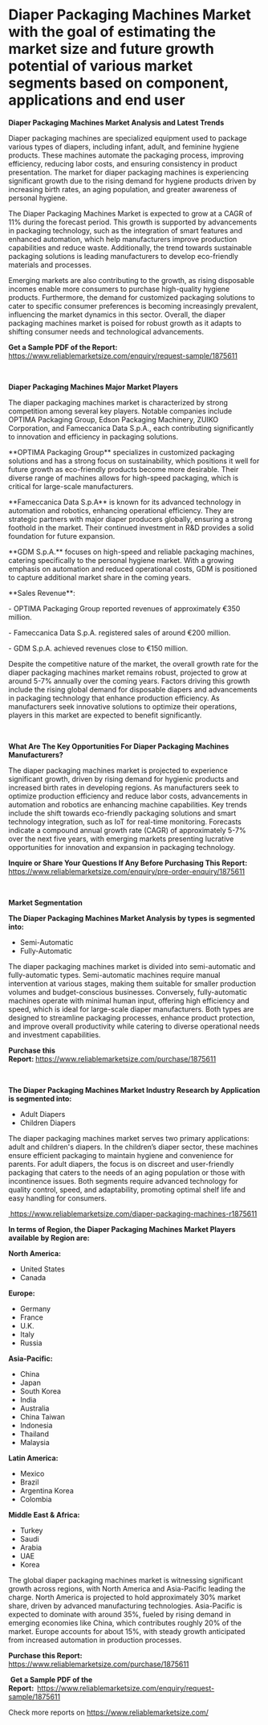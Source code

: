 <p><h1>Diaper Packaging Machines Market with the goal of estimating the market size and future growth potential of various market segments based on component, applications and end user</h1></p><p><strong>Diaper Packaging Machines Market Analysis and Latest Trends</strong></p>
<p><p>Diaper packaging machines are specialized equipment used to package various types of diapers, including infant, adult, and feminine hygiene products. These machines automate the packaging process, improving efficiency, reducing labor costs, and ensuring consistency in product presentation. The market for diaper packaging machines is experiencing significant growth due to the rising demand for hygiene products driven by increasing birth rates, an aging population, and greater awareness of personal hygiene.</p><p>The Diaper Packaging Machines Market is expected to grow at a CAGR of 11% during the forecast period. This growth is supported by advancements in packaging technology, such as the integration of smart features and enhanced automation, which help manufacturers improve production capabilities and reduce waste. Additionally, the trend towards sustainable packaging solutions is leading manufacturers to develop eco-friendly materials and processes.</p><p>Emerging markets are also contributing to the growth, as rising disposable incomes enable more consumers to purchase high-quality hygiene products. Furthermore, the demand for customized packaging solutions to cater to specific consumer preferences is becoming increasingly prevalent, influencing the market dynamics in this sector. Overall, the diaper packaging machines market is poised for robust growth as it adapts to shifting consumer needs and technological advancements.</p></p>
<p><strong>Get a Sample PDF of the Report:&nbsp;</strong> <a href="https://www.reliablemarketsize.com/enquiry/request-sample/1875611?utm_campaign=2875&utm_medium=2&utm_source=Github&utm_content=ia&utm_term=10042025&utm_id=diaper-packaging-machines">https://www.reliablemarketsize.com/enquiry/request-sample/1875611</a></p>
<p>&nbsp;</p>
<p><strong>Diaper Packaging Machines Major Market Players</strong></p>
<p><p>The diaper packaging machines market is characterized by strong competition among several key players. Notable companies include OPTIMA Packaging Group, Edson Packaging Machinery, ZUIKO Corporation, and Fameccanica Data S.p.A., each contributing significantly to innovation and efficiency in packaging solutions.</p><p>**OPTIMA Packaging Group** specializes in customized packaging solutions and has a strong focus on sustainability, which positions it well for future growth as eco-friendly products become more desirable. Their diverse range of machines allows for high-speed packaging, which is critical for large-scale manufacturers.</p><p>**Fameccanica Data S.p.A** is known for its advanced technology in automation and robotics, enhancing operational efficiency. They are strategic partners with major diaper producers globally, ensuring a strong foothold in the market. Their continued investment in R&D provides a solid foundation for future expansion.</p><p>**GDM S.p.A.** focuses on high-speed and reliable packaging machines, catering specifically to the personal hygiene market. With a growing emphasis on automation and reduced operational costs, GDM is positioned to capture additional market share in the coming years.</p><p>**Sales Revenue**: </p><p>- OPTIMA Packaging Group reported revenues of approximately €350 million.</p><p>- Fameccanica Data S.p.A. registered sales of around €200 million.</p><p>- GDM S.p.A. achieved revenues close to €150 million.</p><p>Despite the competitive nature of the market, the overall growth rate for the diaper packaging machines market remains robust, projected to grow at around 5-7% annually over the coming years. Factors driving this growth include the rising global demand for disposable diapers and advancements in packaging technology that enhance production efficiency. As manufacturers seek innovative solutions to optimize their operations, players in this market are expected to benefit significantly.</p></p>
<p>&nbsp;</p>
<p><strong>What Are The Key Opportunities For Diaper Packaging Machines Manufacturers?</strong></p>
<p><p>The diaper packaging machines market is projected to experience significant growth, driven by rising demand for hygienic products and increased birth rates in developing regions. As manufacturers seek to optimize production efficiency and reduce labor costs, advancements in automation and robotics are enhancing machine capabilities. Key trends include the shift towards eco-friendly packaging solutions and smart technology integration, such as IoT for real-time monitoring. Forecasts indicate a compound annual growth rate (CAGR) of approximately 5-7% over the next five years, with emerging markets presenting lucrative opportunities for innovation and expansion in packaging technology.</p></p>
<p><strong>Inquire or Share Your Questions If Any Before Purchasing This Report:</strong> <a href="https://www.reliablemarketsize.com/enquiry/pre-order-enquiry/1875611?utm_campaign=2875&utm_medium=2&utm_source=Github&utm_content=ia&utm_term=10042025&utm_id=diaper-packaging-machines">https://www.reliablemarketsize.com/enquiry/pre-order-enquiry/1875611</a></p>
<p>&nbsp;</p>
<p><strong>Market Segmentation</strong></p>
<p><strong>The Diaper Packaging Machines Market Analysis by types is segmented into:</strong></p>
<p><ul><li>Semi-Automatic</li><li>Fully-Automatic</li></ul></p>
<p><p>The diaper packaging machines market is divided into semi-automatic and fully-automatic types. Semi-automatic machines require manual intervention at various stages, making them suitable for smaller production volumes and budget-conscious businesses. Conversely, fully-automatic machines operate with minimal human input, offering high efficiency and speed, which is ideal for large-scale diaper manufacturers. Both types are designed to streamline packaging processes, enhance product protection, and improve overall productivity while catering to diverse operational needs and investment capabilities.</p></p>
<p><strong>Purchase this Report:&nbsp;</strong><a href="https://www.reliablemarketsize.com/purchase/1875611?utm_campaign=2875&utm_medium=2&utm_source=Github&utm_content=ia&utm_term=10042025&utm_id=diaper-packaging-machines">https://www.reliablemarketsize.com/purchase/1875611</a></p>
<p>&nbsp;</p>
<p><strong>The Diaper Packaging Machines Market Industry Research by Application is segmented into:</strong></p>
<p><ul><li>Adult Diapers</li><li>Children Diapers</li></ul></p>
<p><p>The diaper packaging machines market serves two primary applications: adult and children's diapers. In the children’s diaper sector, these machines ensure efficient packaging to maintain hygiene and convenience for parents. For adult diapers, the focus is on discreet and user-friendly packaging that caters to the needs of an aging population or those with incontinence issues. Both segments require advanced technology for quality control, speed, and adaptability, promoting optimal shelf life and easy handling for consumers.</p></p>
<p><a href="https://www.reliablemarketsize.com/diaper-packaging-machines-r1875611?utm_campaign=2875&utm_medium=2&utm_source=Github&utm_content=ia&utm_term=10042025&utm_id=diaper-packaging-machines">&nbsp;https://www.reliablemarketsize.com/diaper-packaging-machines-r1875611</a></p>
<p><strong>In terms of Region, the Diaper Packaging Machines Market Players available by Region are:</strong></p>
<p>
    <p> <strong> North America: </strong>
        <ul>
            <li>United States</li>
            <li>Canada</li>
        </ul>
        </p> 
    <p> <strong> Europe: </strong>
        <ul>
            <li>Germany</li>
            <li>France</li>
            <li>U.K.</li>
            <li>Italy</li>
            <li>Russia</li>
        </ul>
        </p> 
    <p> <strong> Asia-Pacific: </strong>
        <ul>
            <li>China</li>
            <li>Japan</li>
            <li>South Korea</li>
            <li>India</li>
            <li>Australia</li>
            <li>China Taiwan</li>
            <li>Indonesia</li>
            <li>Thailand</li>
            <li>Malaysia</li>
        </ul>
        </p> 
    <p> <strong> Latin America: </strong>
        <ul>
            <li>Mexico</li>
            <li>Brazil</li>
            <li>Argentina Korea</li>
            <li>Colombia</li>
        </ul>
        </p> 
    <p> <strong> Middle East & Africa: </strong>
        <ul>
            <li>Turkey</li>
            <li>Saudi</li>
            <li>Arabia</li>
            <li>UAE</li>
            <li>Korea</li>
        </ul>
    </p>
    </p>
<p><p>The global diaper packaging machines market is witnessing significant growth across regions, with North America and Asia-Pacific leading the charge. North America is projected to hold approximately 30% market share, driven by advanced manufacturing technologies. Asia-Pacific is expected to dominate with around 35%, fueled by rising demand in emerging economies like China, which contributes roughly 20% of the market. Europe accounts for about 15%, with steady growth anticipated from increased automation in production processes.</p></p>
<p><strong>Purchase this Report: </strong><a href="https://www.reliablemarketsize.com/purchase/1875611?utm_campaign=2875&utm_medium=2&utm_source=Github&utm_content=ia&utm_term=10042025&utm_id=diaper-packaging-machines">https://www.reliablemarketsize.com/purchase/1875611</a></p>
<p>&nbsp;<strong>Get a Sample PDF of the Report:&nbsp;&nbsp;</strong><a href="https://www.reliablemarketsize.com/enquiry/request-sample/1875611?utm_campaign=2875&utm_medium=2&utm_source=Github&utm_content=ia&utm_term=10042025&utm_id=diaper-packaging-machines">https://www.reliablemarketsize.com/enquiry/request-sample/1875611</a></p>
<p><strong></strong></p>
<p>Check more reports on <a href="https://www.reliablemarketsize.com/?utm_campaign=2875&utm_medium=2&utm_source=Github&utm_content=ia&utm_term=10042025&utm_id=diaper-packaging-machines">https://www.reliablemarketsize.com/</a></p>
